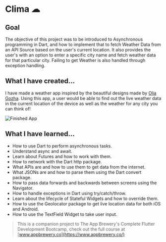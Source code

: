 # Clima ☁

## Goal

The objective of this project was to be introduced to Asynchronous programming in Dart, and how to implement that to fetch Weather Data from an API Source based on the user's current location. It also provides the user's with an option to enter a specific city name and fetch weather data for that particular city. Failing to get Weather is also handled through exception handling.


## What I have created...

I have made a  weather app inspired by the beautiful designs made by [Olia Gozha](https://dribbble.com/shots/4663154-). Using this app, a user would be able to find out the live weather data in the current location of the device as well as the weather for any city you can think of!

![Finished App](https://github.com/londonappbrewery/Images/blob/master/clima-demo.gif)

## What I have learned...

- How to use Dart to perform asynchronous tasks.
- Understand async and await.
- Learn about Futures and how to work with them.
- How to network with the Dart http package.
- What APIs are and how to use them to get data from the internet.
- What JSONs are and how to parse them using the Dart convert package.
- How to pass data forwards and backwards between screens using the Navigator.
- How to handle exceptions in Dart using try/catch/throw.
- Learn about the lifecycle of Stateful Widgets and how to override them.
- How to use the Geolocator package to get live location data for both iOS and Android.
- How to use the TextField Widget to take user input.


>This is a companion project to The App Brewery's Complete Flutter Development Bootcamp, check out the full course at [www.appbrewery.co](https://www.appbrewery.co/)
